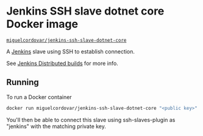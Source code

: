 # Jenkins SSH slave dotnet core Docker image

[`miguelcordovar/jenkins-ssh-slave-dotnet-core`](https://hub.docker.com/r/miguelcordovar/jenkins-ssh-slave-dotnet-core/)

A [Jenkins](https://jenkins-ci.org) slave using SSH to establish connection.

See [Jenkins Distributed builds](https://wiki.jenkins-ci.org/display/JENKINS/Distributed+builds) for more info.

## Running

To run a Docker container

```bash
docker run miguelcordovar/jenkins-ssh-slave-dotnet-core "<public key>"
```

You'll then be able to connect this slave using ssh-slaves-plugin as "jenkins" with the matching private key.